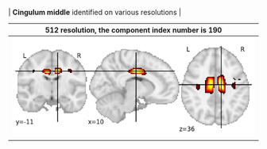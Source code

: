 


| **Cingulum middle** identified on various resolutions |

| 512 resolution, the component index number is 190|  
|:---:|  
| ![Component 512](../512/final/190.jpg "From component 512: Cingulum middle") |